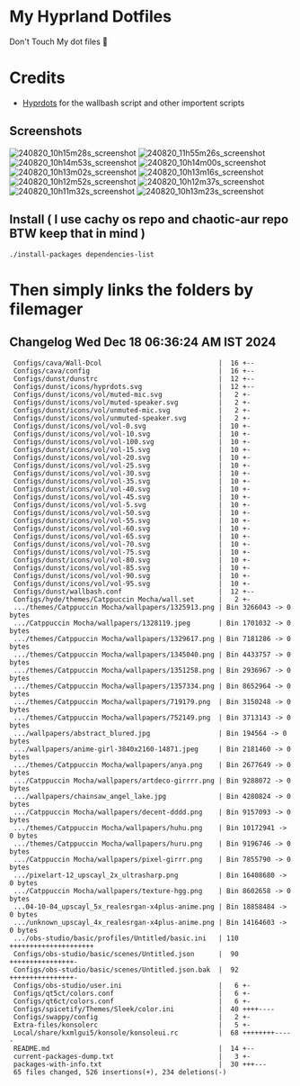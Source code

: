 # My Hyprland Dotfiles
  Don't Touch My dot files 🙂
 

# Credits
- [Hyprdots](https://github.com/prasanthrangan/hyprdots) for the wallbash script and other importent scripts

## Screenshots
![240820_10h15m28s_screenshot](https://github.com/user-attachments/assets/8aaad8cb-e78d-4759-a6ea-915c0e37c3b5)
![240820_11h55m26s_screenshot](https://github.com/user-attachments/assets/ae43e6e7-add8-498c-b259-99ba6df4f33b)
![240820_10h14m53s_screenshot](https://github.com/user-attachments/assets/a1a739b8-4838-4f06-98db-be918e2015af)
![240820_10h14m00s_screenshot](https://github.com/user-attachments/assets/5f267d64-b9d6-4261-8ef8-edfbc5ba6ec4)
![240820_10h13m02s_screenshot](https://github.com/user-attachments/assets/f5edfff4-af59-4760-b503-04198769a2ff)
![240820_10h13m16s_screenshot](https://github.com/user-attachments/assets/15880e4d-aacd-4680-9334-ea787826ddd7)
![240820_10h12m52s_screenshot](https://github.com/user-attachments/assets/21a78295-02d1-4c96-9a24-dcff256fe552)
![240820_10h12m37s_screenshot](https://github.com/user-attachments/assets/b9224ad0-5739-4cf5-ba1d-aea36b0a3b6a)
![240820_10h11m32s_screenshot](https://github.com/user-attachments/assets/53774a21-02a5-489a-bbb1-25ba0bdc697d)
![240820_10h13m23s_screenshot](https://github.com/user-attachments/assets/d07fb201-ba3b-4d7b-90a1-6f9f122a3e63)

## Install ( I use cachy os repo and chaotic-aur repo BTW keep that in mind )
``` ./install-packages dependencies-list ```

# Then simply links the folders by filemager
 
## Changelog Wed Dec 18 06:36:24 AM IST 2024
```
 Configs/cava/Wall-Dcol                             |  16 +--
 Configs/cava/config                                |  16 +--
 Configs/dunst/dunstrc                              |  12 +--
 Configs/dunst/icons/hyprdots.svg                   |  12 +--
 Configs/dunst/icons/vol/muted-mic.svg              |   2 +-
 Configs/dunst/icons/vol/muted-speaker.svg          |   2 +-
 Configs/dunst/icons/vol/unmuted-mic.svg            |   2 +-
 Configs/dunst/icons/vol/unmuted-speaker.svg        |   2 +-
 Configs/dunst/icons/vol/vol-0.svg                  |  10 +-
 Configs/dunst/icons/vol/vol-10.svg                 |  10 +-
 Configs/dunst/icons/vol/vol-100.svg                |  10 +-
 Configs/dunst/icons/vol/vol-15.svg                 |  10 +-
 Configs/dunst/icons/vol/vol-20.svg                 |  10 +-
 Configs/dunst/icons/vol/vol-25.svg                 |  10 +-
 Configs/dunst/icons/vol/vol-30.svg                 |  10 +-
 Configs/dunst/icons/vol/vol-35.svg                 |  10 +-
 Configs/dunst/icons/vol/vol-40.svg                 |  10 +-
 Configs/dunst/icons/vol/vol-45.svg                 |  10 +-
 Configs/dunst/icons/vol/vol-5.svg                  |  10 +-
 Configs/dunst/icons/vol/vol-50.svg                 |  10 +-
 Configs/dunst/icons/vol/vol-55.svg                 |  10 +-
 Configs/dunst/icons/vol/vol-60.svg                 |  10 +-
 Configs/dunst/icons/vol/vol-65.svg                 |  10 +-
 Configs/dunst/icons/vol/vol-70.svg                 |  10 +-
 Configs/dunst/icons/vol/vol-75.svg                 |  10 +-
 Configs/dunst/icons/vol/vol-80.svg                 |  10 +-
 Configs/dunst/icons/vol/vol-85.svg                 |  10 +-
 Configs/dunst/icons/vol/vol-90.svg                 |  10 +-
 Configs/dunst/icons/vol/vol-95.svg                 |  10 +-
 Configs/dunst/wallbash.conf                        |  12 +--
 Configs/hyde/themes/Catppuccin Mocha/wall.set      |   2 +-
 .../themes/Catppuccin Mocha/wallpapers/1325913.png | Bin 3266043 -> 0 bytes
 .../Catppuccin Mocha/wallpapers/1328119.jpeg       | Bin 1701032 -> 0 bytes
 .../themes/Catppuccin Mocha/wallpapers/1329617.png | Bin 7181286 -> 0 bytes
 .../themes/Catppuccin Mocha/wallpapers/1345040.png | Bin 4433757 -> 0 bytes
 .../themes/Catppuccin Mocha/wallpapers/1351258.png | Bin 2936967 -> 0 bytes
 .../themes/Catppuccin Mocha/wallpapers/1357334.png | Bin 8652964 -> 0 bytes
 .../themes/Catppuccin Mocha/wallpapers/719179.png  | Bin 3150248 -> 0 bytes
 .../themes/Catppuccin Mocha/wallpapers/752149.png  | Bin 3713143 -> 0 bytes
 .../wallpapers/abstract_blured.jpg                 | Bin 194564 -> 0 bytes
 .../wallpapers/anime-girl-3840x2160-14871.jpeg     | Bin 2181460 -> 0 bytes
 .../themes/Catppuccin Mocha/wallpapers/anya.png    | Bin 2677649 -> 0 bytes
 .../Catppuccin Mocha/wallpapers/artdeco-girrrr.png | Bin 9288072 -> 0 bytes
 .../wallpapers/chainsaw_angel_lake.jpg             | Bin 4280824 -> 0 bytes
 .../Catppuccin Mocha/wallpapers/decent-dddd.png    | Bin 9157093 -> 0 bytes
 .../themes/Catppuccin Mocha/wallpapers/huhu.png    | Bin 10172941 -> 0 bytes
 .../themes/Catppuccin Mocha/wallpapers/huru.png    | Bin 9196746 -> 0 bytes
 .../Catppuccin Mocha/wallpapers/pixel-girrr.png    | Bin 7855790 -> 0 bytes
 .../pixelart-12_upscayl_2x_ultrasharp.png          | Bin 16408680 -> 0 bytes
 .../Catppuccin Mocha/wallpapers/texture-hgg.png    | Bin 8602658 -> 0 bytes
 ...04-10-04_upscayl_5x_realesrgan-x4plus-anime.png | Bin 18858484 -> 0 bytes
 .../unknown_upscayl_4x_realesrgan-x4plus-anime.png | Bin 14164603 -> 0 bytes
 .../obs-studio/basic/profiles/Untitled/basic.ini   | 110 +++++++++++++++++++++
 Configs/obs-studio/basic/scenes/Untitled.json      |  90 ++++++++++++++++-
 Configs/obs-studio/basic/scenes/Untitled.json.bak  |  92 ++++++++++++++++-
 Configs/obs-studio/user.ini                        |   6 +-
 Configs/qt5ct/colors.conf                          |   6 +-
 Configs/qt6ct/colors.conf                          |   6 +-
 Configs/spicetify/Themes/Sleek/color.ini           |  40 ++++----
 Configs/swappy/config                              |   2 +-
 Extra-files/konsolerc                              |   5 +-
 Local/share/kxmlgui5/konsole/konsoleui.rc          |  68 ++++++++-----
 README.md                                          |  14 +--
 current-packages-dump.txt                          |   3 +-
 packages-with-info.txt                             |  30 +++---
 65 files changed, 526 insertions(+), 234 deletions(-)
```
 
